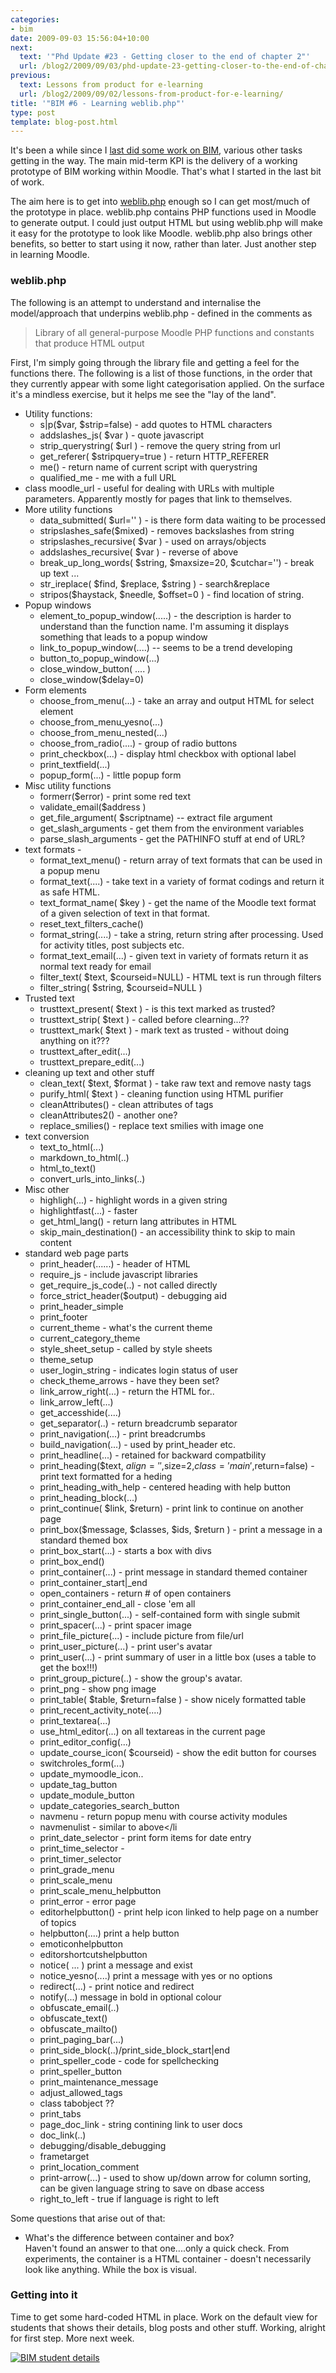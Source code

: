 ```yaml
---
categories:
- bim
date: 2009-09-03 15:56:04+10:00
next:
  text: '"Phd Update #23 - Getting closer to the end of chapter 2"'
  url: /blog2/2009/09/03/phd-update-23-getting-closer-to-the-end-of-chapter-2/
previous:
  text: Lessons from product for e-learning
  url: /blog2/2009/09/02/lessons-from-product-for-e-learning/
title: '"BIM #6 - Learning weblib.php"'
type: post
template: blog-post.html
---
```

It's been a while since I [last did some work on BIM](/blog2/2009/08/20/bim5-getting-a-prototype-bim-going/), various other tasks getting in the way. The main mid-term KPI is the delivery of a working prototype of BIM working within Moodle. That's what I started in the last bit of work.

The aim here is to get into [weblib.php](http://docs.moodle.org/en/Development:lib/weblib.php) enough so I can get most/much of the prototype in place. weblib.php contains PHP functions used in Moodle to generate output. I could just output HTML but using weblib.php will make it easy for the prototype to look like Moodle. weblib.php also brings other benefits, so better to start using it now, rather than later. Just another step in learning Moodle.

### weblib.php

The following is an attempt to understand and internalise the model/approach that underpins weblib.php - defined in the comments as

> Library of all general-purpose Moodle PHP functions and constants that produce HTML output

First, I'm simply going through the library file and getting a feel for the functions there. The following is a list of those functions, in the order that they currently appear with some light categorisation applied. On the surface it's a mindless exercise, but it helps me see the "lay of the land".

- Utility functions:
    - s|p($var, $strip=false) - add quotes to HTML characters
    - addslashes\_js( $var ) - quote javascript
    - strip\_querystring( $url ) - remove the query string from url
    - get\_referer( $stripquery=true ) - return HTTP\_REFERER
    - me() - return name of current script with querystring
    - qualified\_me - me with a full URL
- class moodle\_url - useful for dealing with URLs with multiple parameters. Apparently mostly for pages that link to themselves.
- More utility functions
    - data\_submitted( $url='' ) - is there form data waiting to be processed
    - stripslashes\_safe($mixed) - removes backslashes from string
    - stripslashes\_recursive( $var ) - used on arrays/objects
    - addslashes\_recursive( $var ) - reverse of above
    - break\_up\_long\_words( $string, $maxsize=20, $cutchar='') - break up text ...
    - str\_ireplace( $find, $replace, $string ) - search&replace
    - stripos($haystack, $needle, $offset=0 ) - find location of string.
- Popup windows
    - element\_to\_popup\_window(.....) - the description is harder to understand than the function name. I'm assuming it displays something that leads to a popup window
    - link\_to\_popup\_window(....) -- seems to be a trend developing
    - button\_to\_popup\_window(...)
    - close\_window\_button( .... )
    - close\_window($delay=0)
- Form elements
    - choose\_from\_menu(...) - take an array and output HTML for select element
    - choose\_from\_menu\_yesno(...)
    - choose\_from\_menu\_nested(...)
    - choose\_from\_radio(....) - group of radio buttons
    - print\_checkbox(...) - display html checkbox with optional label
    - print\_textfield(...)
    - popup\_form(...) - little popup form
- Misc utility functions
    - formerr($error) - print some red text
    - validate\_email($address )
    - get\_file\_argument( $scriptname) -- extract file argument
    - get\_slash\_arguments - get them from the environment variables
    - parse\_slash\_arguments - get the PATHINFO stuff at end of URL?
- text formats -
    - format\_text\_menu() - return array of text formats that can be used in a popup menu
    - format\_text(....) - take text in a variety of format codings and return it as safe HTML.
    - text\_format\_name( $key ) - get the name of the Moodle text format of a given selection of text in that format.
    - reset\_text\_filters\_cache()
    - format\_string(....) - take a string, return string after processing. Used for activity titles, post subjects etc.
    - format\_text\_email(...) - given text in variety of formats return it as normal text ready for email
    - filter\_text( $text, $courseid=NULL) - HTML text is run through filters
    - filter\_string( $string, $courseid=NULL )
- Trusted text
    - trusttext\_present( $text ) - is this text marked as trusted?
    - trusttext\_strip( $text ) - called before clearning...??
    - trusttext\_mark( $text ) - mark text as trusted - without doing anything on it???
    - trusttext\_after\_edit(...)
    - trusttext\_prepare\_edit(...)
- cleaning up text and other stuff
    - clean\_text( $text, $format ) - take raw text and remove nasty tags
    - purify\_html( $text ) - cleaning function using HTML purifier
    - cleanAttributes() - clean attributes of tags
    - cleanAttributes2() - another one?
    - replace\_smilies() - replace text smilies with image one
- text conversion
    - text\_to\_html(...)
    - markdown\_to\_html(..)
    - html\_to\_text()
    - convert\_urls\_into\_links(..)
- Misc other
    - highligh(...) - highlight words in a given string
    - highlightfast(...) - faster
    - get\_html\_lang() - return lang attributes in HTML
    - skip\_main\_destination() - an accessibility think to skip to main content
- standard web page parts
    - print\_header(......) - header of HTML
    - require\_js - include javascript libraries
    - get\_require\_js\_code(..) - not called directly
    - force\_strict\_header($output) - debugging aid
    - print\_header\_simple
    - print\_footer
    - current\_theme - what's the current theme
    - current\_category\_theme
    - style\_sheet\_setup - called by style sheets
    - theme\_setup
    - user\_login\_string - indicates login status of user
    - check\_theme\_arrows - have they been set?
    - link\_arrow\_right(...) - return the HTML for..
    - link\_arrow\_left(...)
    - get\_accesshide(....)
    - get\_separator(..) - return breadcrumb separator
    - print\_navigation(...) - print breadcrumbs
    - build\_navigation(...) - used by print\_header etc.
    - print\_headline(...) - retained for backward compatbility
    - print\_heading($text, $align='',$size=2,$class='main',$return=false) - print text formatted for a heding
    - print\_heading\_with\_help - centered heading with help button
    - print\_heading\_block(...)
    - print\_continue( $link, $return) - print link to continue on another page
    - print\_box($message, $classes, $ids, $return ) - print a message in a standard themed box
    - print\_box\_start(...) - starts a box with divs
    - print\_box\_end()
    - print\_container(...) - print message in standard themed container
    - print\_container\_start|\_end
    - open\_containers - return # of open containers
    - print\_container\_end\_all - close 'em all
    - print\_single\_button(...) - self-contained form with single submit
    - print\_spacer(...) - print spacer image
    - print\_file\_picture(...) - include picture from file/url
    - print\_user\_picture(...) - print user's avatar
    - print\_user(...) - print summary of user in a little box (uses a table to get the box!!!)
    - print\_group\_picture(..) - show the group's avatar.
    - print\_png - show png image
    - print\_table( $table, $return=false ) - show nicely formatted table
    - print\_recent\_activity\_note(....)
    - print\_textarea(...)
    - use\_html\_editor(...) on all textareas in the current page
    - print\_editor\_config(...)
    - update\_course\_icon( $courseid) - show the edit button for courses
    - switchroles\_form(...)
    - update\_mymoodle\_icon..
    - update\_tag\_button
    - update\_module\_button
    - update\_categories\_search\_button
    - navmenu - return popup menu with course activity modules
    - navmenulist - similar to above</li
    - print\_date\_selector - print form items for date entry
    - print\_time\_selector -
    - print\_timer\_selector
    - print\_grade\_menu
    - print\_scale\_menu
    - print\_scale\_menu\_helpbutton
    - print\_error - error page
    - editorhelpbutton() - print help icon linked to help page on a number of topics
    - helpbutton(....) print a help button
    - emoticonhelpbutton
    - editorshortcutshelpbutton
    - notice( ... ) print a message and exist
    - notice\_yesno(....) print a message with yes or no options
    - redirect(...) - print notice and redirect
    - notify(...) message in bold in optional colour
    - obfuscate\_email(..)
    - obfuscate\_text()
    - obfuscate\_mailto()
    - print\_paging\_bar(...)
    - print\_side\_block(..)/print\_side\_block\_start|end
    - print\_speller\_code - code for spellchecking
    - print\_speller\_button
    - print\_maintenance\_message
    - adjust\_allowed\_tags
    - class tabobject ??
    - print\_tabs
    - page\_doc\_link - string contining link to user docs
    - doc\_link(..)
    - debugging/disable\_debugging
    - frametarget
    - print\_location\_comment
    - print-arrow(...) - used to show up/down arrow for column sorting, can be given language string to save on dbase access
    - right\_to\_left - true if language is right to left

Some questions that arise out of that:

- What's the difference between container and box?  
    Haven't found an answer to that one....only a quick check. From experiments, the container is a HTML container - doesn't necessarily look like anything. While the box is visual.

### Getting into it

Time to get some hard-coded HTML in place. Work on the default view for students that shows their details, blog posts and other stuff. Working, alright for first step. More next week.

[![BIM student details](images/3882960287_d817272c05_m.jpg)](http://www.flickr.com/photos/david_jones/3882960287/ "BIM student details by David T Jones, on Flickr")